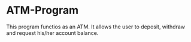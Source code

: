 # ATM-Program
This program functios as an ATM. It allows the user to deposit, withdraw and request his/her account balance.
